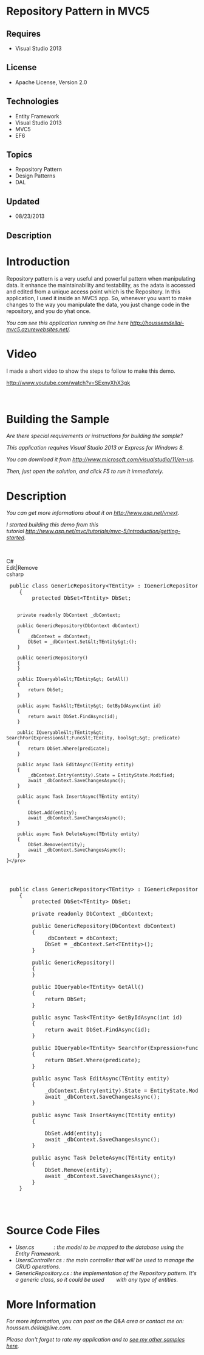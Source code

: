 # Repository Pattern in MVC5
## Requires
- Visual Studio 2013
## License
- Apache License, Version 2.0
## Technologies
- Entity Framework
- Visual Studio 2013
- MVC5
- EF6
## Topics
- Repository Pattern
- Design Patterns
- DAL
## Updated
- 08/23/2013
## Description

<h1>Introduction</h1>
<p>Repository pattern is a very useful and powerful pattern when manipulating data. It enhance the maintainability and testability, as the adata is accessed and edited from a unique access point which is the Repository. In this application, I used it inside
 an MVC5 app. So, whenever you want to make changes to the way you manipulate the data, you just change code in the repository, and you do yhat once.</p>
<p><em>You can see this application running on line here&nbsp;<a href="http://houssemdellai-mvc5.azurewebsites.net/" target="_blank">http://houssemdellai-mvc5.azurewebsites.net/</a>.</em></p>
<h1>Video</h1>
<p>I made a short video to show the steps to follow to make this demo.</p>
<p><a href="http://www.youtube.com/watch?v=SExnyXhX3gk">http://www.youtube.com/watch?v=SExnyXhX3gk</a></p>
<p class="projectSummary">&nbsp;</p>
<h1><span>Building the Sample</span></h1>
<p><em>Are there special requirements or instructions for building the sample?</em></p>
<p><em>This application requires Visual Studio 2013 or Express for Windows 8.</em></p>
<p><em>You can download it from&nbsp;<a href="http://www.microsoft.com/visualstudio/11/en-us">http://www.microsoft.com/visualstudio/11/en-us</a>.</em></p>
<p><em>Then, just open the solution, and click F5 to run it immediately.</em></p>
<h1>Description</h1>
<p><em><em>You can get more informations about it on&nbsp;<em><a href="http://asp.net/vnext" target="_blank">http://www.asp.net/vnext</a>.</em></em></em></p>
<p><em>I started building this demo from this tutorial&nbsp;<a href="http://www.asp.net/web-api/overview/creating-web-apis/using-web-api-with-entity-framework/using-web-api-with-entity-framework,-part-1" target="_blank"></a><a href="http://www.asp.net/mvc/tutorials/mvc-5/introduction/getting-started">http://www.asp.net/mvc/tutorials/mvc-5/introduction/getting-started</a>.</em></p>
<p><em>&nbsp;&nbsp;</em></p>
<div class="scriptcode">
<div class="pluginEditHolder" pluginCommand="mceScriptCode">
<div class="title"><span>C#</span></div>
<div class="pluginLinkHolder"><span class="pluginEditHolderLink">Edit</span>|<span class="pluginRemoveHolderLink">Remove</span></div>
<span class="hidden">csharp</span>
<pre class="hidden"> public class GenericRepository&lt;TEntity&gt; : IGenericRepository&lt;TEntity&gt; where TEntity : class
    {
        protected DbSet&lt;TEntity&gt; DbSet;

        private readonly DbContext _dbContext;

        public GenericRepository(DbContext dbContext)
        {
            _dbContext = dbContext;
            DbSet = _dbContext.Set&lt;TEntity&gt;();
        }

        public GenericRepository()
        {
        }

        public IQueryable&lt;TEntity&gt; GetAll()
        {
            return DbSet;
        }

        public async Task&lt;TEntity&gt; GetByIdAsync(int id)
        {
            return await DbSet.FindAsync(id);
        }

        public IQueryable&lt;TEntity&gt; SearchFor(Expression&lt;Func&lt;TEntity, bool&gt;&gt; predicate)
        {
            return DbSet.Where(predicate);
        }

        public async Task EditAsync(TEntity entity)
        {
            _dbContext.Entry(entity).State = EntityState.Modified;
            await _dbContext.SaveChangesAsync();
        }

        public async Task InsertAsync(TEntity entity)
        {

            DbSet.Add(entity);
            await _dbContext.SaveChangesAsync();
        }

        public async Task DeleteAsync(TEntity entity)
        {
            DbSet.Remove(entity);
            await _dbContext.SaveChangesAsync();
        }
    }</pre>
<div class="preview">
<pre class="csharp">&nbsp;<span class="cs__keyword">public</span>&nbsp;<span class="cs__keyword">class</span>&nbsp;GenericRepository&lt;TEntity&gt;&nbsp;:&nbsp;IGenericRepository&lt;TEntity&gt;&nbsp;where&nbsp;TEntity&nbsp;:&nbsp;<span class="cs__keyword">class</span>&nbsp;
&nbsp;&nbsp;&nbsp;&nbsp;{&nbsp;
&nbsp;&nbsp;&nbsp;&nbsp;&nbsp;&nbsp;&nbsp;&nbsp;<span class="cs__keyword">protected</span>&nbsp;DbSet&lt;TEntity&gt;&nbsp;DbSet;&nbsp;
&nbsp;
&nbsp;&nbsp;&nbsp;&nbsp;&nbsp;&nbsp;&nbsp;&nbsp;<span class="cs__keyword">private</span>&nbsp;<span class="cs__keyword">readonly</span>&nbsp;DbContext&nbsp;_dbContext;&nbsp;
&nbsp;
&nbsp;&nbsp;&nbsp;&nbsp;&nbsp;&nbsp;&nbsp;&nbsp;<span class="cs__keyword">public</span>&nbsp;GenericRepository(DbContext&nbsp;dbContext)&nbsp;
&nbsp;&nbsp;&nbsp;&nbsp;&nbsp;&nbsp;&nbsp;&nbsp;{&nbsp;
&nbsp;&nbsp;&nbsp;&nbsp;&nbsp;&nbsp;&nbsp;&nbsp;&nbsp;&nbsp;&nbsp;&nbsp;_dbContext&nbsp;=&nbsp;dbContext;&nbsp;
&nbsp;&nbsp;&nbsp;&nbsp;&nbsp;&nbsp;&nbsp;&nbsp;&nbsp;&nbsp;&nbsp;&nbsp;DbSet&nbsp;=&nbsp;_dbContext.Set&lt;TEntity&gt;();&nbsp;
&nbsp;&nbsp;&nbsp;&nbsp;&nbsp;&nbsp;&nbsp;&nbsp;}&nbsp;
&nbsp;
&nbsp;&nbsp;&nbsp;&nbsp;&nbsp;&nbsp;&nbsp;&nbsp;<span class="cs__keyword">public</span>&nbsp;GenericRepository()&nbsp;
&nbsp;&nbsp;&nbsp;&nbsp;&nbsp;&nbsp;&nbsp;&nbsp;{&nbsp;
&nbsp;&nbsp;&nbsp;&nbsp;&nbsp;&nbsp;&nbsp;&nbsp;}&nbsp;
&nbsp;
&nbsp;&nbsp;&nbsp;&nbsp;&nbsp;&nbsp;&nbsp;&nbsp;<span class="cs__keyword">public</span>&nbsp;IQueryable&lt;TEntity&gt;&nbsp;GetAll()&nbsp;
&nbsp;&nbsp;&nbsp;&nbsp;&nbsp;&nbsp;&nbsp;&nbsp;{&nbsp;
&nbsp;&nbsp;&nbsp;&nbsp;&nbsp;&nbsp;&nbsp;&nbsp;&nbsp;&nbsp;&nbsp;&nbsp;<span class="cs__keyword">return</span>&nbsp;DbSet;&nbsp;
&nbsp;&nbsp;&nbsp;&nbsp;&nbsp;&nbsp;&nbsp;&nbsp;}&nbsp;
&nbsp;
&nbsp;&nbsp;&nbsp;&nbsp;&nbsp;&nbsp;&nbsp;&nbsp;<span class="cs__keyword">public</span>&nbsp;async&nbsp;Task&lt;TEntity&gt;&nbsp;GetByIdAsync(<span class="cs__keyword">int</span>&nbsp;id)&nbsp;
&nbsp;&nbsp;&nbsp;&nbsp;&nbsp;&nbsp;&nbsp;&nbsp;{&nbsp;
&nbsp;&nbsp;&nbsp;&nbsp;&nbsp;&nbsp;&nbsp;&nbsp;&nbsp;&nbsp;&nbsp;&nbsp;<span class="cs__keyword">return</span>&nbsp;await&nbsp;DbSet.FindAsync(id);&nbsp;
&nbsp;&nbsp;&nbsp;&nbsp;&nbsp;&nbsp;&nbsp;&nbsp;}&nbsp;
&nbsp;
&nbsp;&nbsp;&nbsp;&nbsp;&nbsp;&nbsp;&nbsp;&nbsp;<span class="cs__keyword">public</span>&nbsp;IQueryable&lt;TEntity&gt;&nbsp;SearchFor(Expression&lt;Func&lt;TEntity,&nbsp;<span class="cs__keyword">bool</span>&gt;&gt;&nbsp;predicate)&nbsp;
&nbsp;&nbsp;&nbsp;&nbsp;&nbsp;&nbsp;&nbsp;&nbsp;{&nbsp;
&nbsp;&nbsp;&nbsp;&nbsp;&nbsp;&nbsp;&nbsp;&nbsp;&nbsp;&nbsp;&nbsp;&nbsp;<span class="cs__keyword">return</span>&nbsp;DbSet.Where(predicate);&nbsp;
&nbsp;&nbsp;&nbsp;&nbsp;&nbsp;&nbsp;&nbsp;&nbsp;}&nbsp;
&nbsp;
&nbsp;&nbsp;&nbsp;&nbsp;&nbsp;&nbsp;&nbsp;&nbsp;<span class="cs__keyword">public</span>&nbsp;async&nbsp;Task&nbsp;EditAsync(TEntity&nbsp;entity)&nbsp;
&nbsp;&nbsp;&nbsp;&nbsp;&nbsp;&nbsp;&nbsp;&nbsp;{&nbsp;
&nbsp;&nbsp;&nbsp;&nbsp;&nbsp;&nbsp;&nbsp;&nbsp;&nbsp;&nbsp;&nbsp;&nbsp;_dbContext.Entry(entity).State&nbsp;=&nbsp;EntityState.Modified;&nbsp;
&nbsp;&nbsp;&nbsp;&nbsp;&nbsp;&nbsp;&nbsp;&nbsp;&nbsp;&nbsp;&nbsp;&nbsp;await&nbsp;_dbContext.SaveChangesAsync();&nbsp;
&nbsp;&nbsp;&nbsp;&nbsp;&nbsp;&nbsp;&nbsp;&nbsp;}&nbsp;
&nbsp;
&nbsp;&nbsp;&nbsp;&nbsp;&nbsp;&nbsp;&nbsp;&nbsp;<span class="cs__keyword">public</span>&nbsp;async&nbsp;Task&nbsp;InsertAsync(TEntity&nbsp;entity)&nbsp;
&nbsp;&nbsp;&nbsp;&nbsp;&nbsp;&nbsp;&nbsp;&nbsp;{&nbsp;
&nbsp;
&nbsp;&nbsp;&nbsp;&nbsp;&nbsp;&nbsp;&nbsp;&nbsp;&nbsp;&nbsp;&nbsp;&nbsp;DbSet.Add(entity);&nbsp;
&nbsp;&nbsp;&nbsp;&nbsp;&nbsp;&nbsp;&nbsp;&nbsp;&nbsp;&nbsp;&nbsp;&nbsp;await&nbsp;_dbContext.SaveChangesAsync();&nbsp;
&nbsp;&nbsp;&nbsp;&nbsp;&nbsp;&nbsp;&nbsp;&nbsp;}&nbsp;
&nbsp;
&nbsp;&nbsp;&nbsp;&nbsp;&nbsp;&nbsp;&nbsp;&nbsp;<span class="cs__keyword">public</span>&nbsp;async&nbsp;Task&nbsp;DeleteAsync(TEntity&nbsp;entity)&nbsp;
&nbsp;&nbsp;&nbsp;&nbsp;&nbsp;&nbsp;&nbsp;&nbsp;{&nbsp;
&nbsp;&nbsp;&nbsp;&nbsp;&nbsp;&nbsp;&nbsp;&nbsp;&nbsp;&nbsp;&nbsp;&nbsp;DbSet.Remove(entity);&nbsp;
&nbsp;&nbsp;&nbsp;&nbsp;&nbsp;&nbsp;&nbsp;&nbsp;&nbsp;&nbsp;&nbsp;&nbsp;await&nbsp;_dbContext.SaveChangesAsync();&nbsp;
&nbsp;&nbsp;&nbsp;&nbsp;&nbsp;&nbsp;&nbsp;&nbsp;}&nbsp;
&nbsp;&nbsp;&nbsp;&nbsp;}</pre>
</div>
</div>
</div>
<h1>Source Code Files</h1>
<ul>
<li><em>User.cs &nbsp; &nbsp; &nbsp; &nbsp; &nbsp; &nbsp; : the model to be mapped to the database using the Entity Framework.</em>
</li><li><em>UsersController.cs : the main controller that will be used to manage the CRUD operations.</em>
</li><li><em>GenericRepository.cs : the implementation of the Repository pattern. It's a generic class, so it could be used
<span style="white-space:pre">&nbsp;</span>&nbsp; &nbsp; &nbsp;&nbsp;with any type of entities.<br>
</em></li></ul>
<h1>More Information</h1>
<p><em>For more information, y<em>ou can post on the Q&amp;A area or contact me on: houssem.dellai@live.com.</em></em></p>
<address>Please don't forget to rate my application and to&nbsp;<a href="http://code.msdn.microsoft.com/site/search?f%5B0%5D.Type=User&f%5B0%5D.Value=Houssem%20Dellai" target="_blank">see my other samples here</a>.</address>
